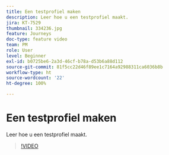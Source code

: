 ```yaml
---
title: Een testprofiel maken
description: Leer hoe u een testprofiel maakt.
jira: KT-7529
thumbnail: 334236.jpg
feature: Journeys
doc-type: feature video
team: PM
role: User
level: Beginner
exl-id: b0725be6-2a3d-46cf-b78a-d53b6a88d112
source-git-commit: 81f5cc22d46f89ee1c7164a92988311ca6036b8b
workflow-type: ht
source-wordcount: '22'
ht-degree: 100%

---
```


# Een testprofiel maken

Leer hoe u een testprofiel maakt.

>[!VIDEO](https://video.tv.adobe.com/v/334236?quality=12&learn=on)
